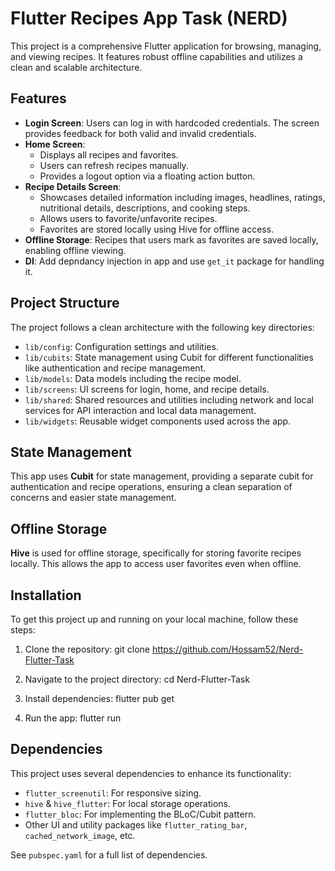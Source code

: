 # Flutter Recipes App Task (NERD)

This project is a comprehensive Flutter application for browsing, managing, and viewing recipes. It features robust offline capabilities and utilizes a clean and scalable architecture.

## Features

- **Login Screen**: Users can log in with hardcoded credentials. The screen provides feedback for both valid and invalid credentials.
- **Home Screen**:
  - Displays all recipes and favorites.
  - Users can refresh recipes manually.
  - Provides a logout option via a floating action button.
- **Recipe Details Screen**:
  - Showcases detailed information including images, headlines, ratings, nutritional details, descriptions, and cooking steps.
  - Allows users to favorite/unfavorite recipes.
  - Favorites are stored locally using Hive for offline access.
- **Offline Storage**: Recipes that users mark as favorites are saved locally, enabling offline viewing.
- **DI**: Add depndancy injection in app and use `get_it` package for handling it.

## Project Structure

The project follows a clean architecture with the following key directories:

- `lib/config`: Configuration settings and utilities.
- `lib/cubits`: State management using Cubit for different functionalities like authentication and recipe management.
- `lib/models`: Data models including the recipe model.
- `lib/screens`: UI screens for login, home, and recipe details.
- `lib/shared`: Shared resources and utilities including network and local services for API interaction and local data management.
- `lib/widgets`: Reusable widget components used across the app.

## State Management

This app uses **Cubit** for state management, providing a separate cubit for authentication and recipe operations, ensuring a clean separation of concerns and easier state management.

## Offline Storage

**Hive** is used for offline storage, specifically for storing favorite recipes locally. This allows the app to access user favorites even when offline.

## Installation

To get this project up and running on your local machine, follow these steps:

1. Clone the repository:
git clone https://github.com/Hossam52/Nerd-Flutter-Task

2. Navigate to the project directory:
cd Nerd-Flutter-Task

3. Install dependencies:
flutter pub get

4. Run the app:
flutter run


## Dependencies

This project uses several dependencies to enhance its functionality:

- `flutter_screenutil`: For responsive sizing.
- `hive` & `hive_flutter`: For local storage operations.
- `flutter_bloc`: For implementing the BLoC/Cubit pattern.
- Other UI and utility packages like `flutter_rating_bar`, `cached_network_image`, etc.

See `pubspec.yaml` for a full list of dependencies.
